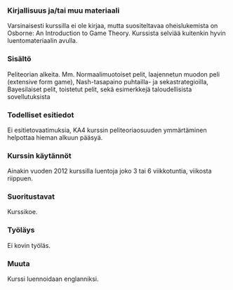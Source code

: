 ### Kirjallisuus ja/tai muu materiaali

Varsinaisesti kurssilla ei ole kirjaa, mutta suositeltavaa oheislukemista on Osborne: An Introduction to Game Theory. Kurssista selviää kuitenkin hyvin luentomateriaalin avulla.

### Sisältö

Peliteorian alkeita. Mm. Normaalimuotoiset pelit, laajennetun muodon peli (extensive form game), Nash-tasapaino puhtailla- ja sekastrategioilla, Bayesilaiset pelit, toistetut pelit, sekä esimerkkejä taloudellisista sovellutuksista

### Todelliset esitiedot

Ei esitietovaatimuksia, KA4 kurssin peliteoriaosuuden ymmärtäminen helpottaa hieman alkuun pääsyä.

### Kurssin käytännöt

Ainakin vuoden 2012 kurssilla luentoja joko 3 tai 6 viikkotuntia, viikosta riippuen.
### Suoritustavat

Kurssikoe.

### Työläys

Ei kovin työläs.

### Muuta

Kurssi luennoidaan englanniksi.
